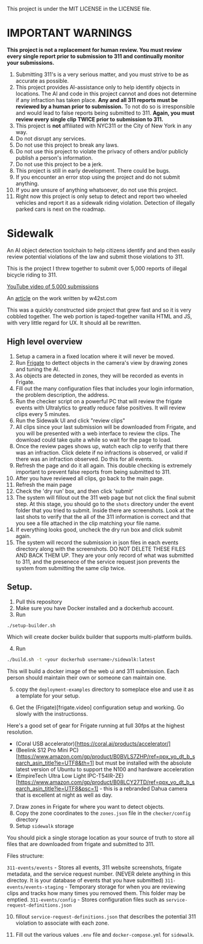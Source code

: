 This project is under the MIT LICENSE in the LICENSE file.

# IMPORTANT WARNINGS

**This project is not a replacement for human review. You must review every single report prior to submission to 311 and continually monitor your submissions.**

1. Submitting 311's is a very serious matter, and you must strive to be as accurate as possible.
1. This project provides AI-assistance only to help identify objects in locations. The AI and code in this project cannot and does not determine if any infraction has taken place. **Any and all 311 reports must be reviewed by a human prior to submission.** To not do so is irresponsible and would lead to false reports being submitted to 311. **Again, you must review every single clip TWICE prior to submission to 311.**
1. This project is **not** affiliated with NYC311 or the City of New York in any way.
1. Do not disrupt any services.
1. Do not use this project to break any laws.
1. Do not use this project to violate the privacy of others and/or publicly publish a person's information.
1. Do not use this project to be a jerk.
1. This project is still in early development. There could be bugs.
1. If you encounter an error stop using the project and do not submit anything.
1. If you are unsure of anything whatsoever, do not use this project.
1. Right now this project is only setup to detect and report two wheeled vehicles and report it as a sidewalk riding violation.  Detection of illegally parked cars is next on the roadmap.

# Sidewalk

An AI object detection toolchain to help citizens identify and and then easily review potential violations of the law and submit those violations to 311.

This is the project I threw together to submit over 5,000 reports of illegal bicycle riding to 311. 

[YouTube video of 5,000 submissions](https://www.youtube.com/watch?v=_F97_73lQjk)

An [article](https://w42st.com/post/mission-311-over-5000-sidewalk-cycling-reports-to-spark-nypd-attention-what-can-one-person-do/) on the work written by w42st.com

This was a quickly constructed side project that grew fast and so it is very cobbled together. The web portion is taped-together vanilla HTML and JS, with very little regard for UX. It should all be rewritten.

## High level overview

1. Setup a camera in a fixed location where it will never be moved.
1. Run [Frigate](frigate.video) to dettect objects in the camera's view by drawing zones and tuning the AI.
1. As objects are detected in zones, they will be recorded as events in Frigate.
1. Fill out the many configuration files that includes your login information, the problem description, the address.
1. Run the checker script on a powerful PC that will review the frigate events with Ultralytics to greatly reduce false positives. It will review clips every 5 minutes.
1. Run the Sidewalk UI and click "review clips"
1. All clips since your last submission will be downloaded from Frigate, and you will be presented with a web interface to review the clips. The download could take quite a while so wait for the page to load.
1. Once the review pages shows up, watch each clip to verify that there was an infraction. Click delete if no infractions is observed, or valid if there was an infraction observed. Do this for all events.
1. Refresh the page and do it all again. This double checking is extremely important to prevent false reports from being submitted to 311.
1. After you have reviewed all clips, go back to the main page.
1. Refresh the main page
1. Check the 'dry run' box, and then click 'submit'
1. The system will fillout out the 311 web page but not click the final submit step. At this stage, you should go to the `shots` directory under the event folder that you tried to submit. Inside there are screenshots. Look at the last shots to verify that the all of the 311 information is correct and that you see a file attached in the clip matching your file name.
1. If everything looks good, uncheck the dry run box and click submit again.
1. The system will record the submission in json files in each events directory along with the screenshots. DO NOT DELETE THESE FILES AND BACK THEM UP. They are your only record of what was submitted to 311, and the presenece of the service request json prevents the system from submitting the same clip twice.

## Setup.

1. Pull this repository
2. Make sure you have Docker installed and a dockerhub account.
3. Run

```bash
./setup-builder.sh
``` 
Which will create docker buildx builder that supports multi-platform builds.

4. Run

```bash
./build.sh -t <your dockerhub username>/sidewalk:latest
``` 

This will build a docker image of the web ui and 311 submission.  Each person should maintain their own or someone can maintain one.  

5. copy the `deployment-examples` directory to someplace else and use it as a template for your setup.

6. Get the (Frigate)[frigate.video] configuration setup and working.  Go slowly with the instructionss.   

Here's a good set of gear for Frigate running at full 30fps at the highest resolution.

- (Coral USB accelerator)[https://coral.ai/products/accelerator/]
- (Beelink S12 Pro Mini PC)[https://www.amazon.com/gp/product/B0BVLS7ZHP/ref=ppx_yo_dt_b_search_asin_title?ie=UTF8&th=1] but must be installed with the absolute latest version of Ubuntu to support the N100 and hardware acceleration
- (EmpireTech Ultra Low Light IPC-T54IR-ZE)[https://www.amazon.com/gp/product/B08LCY27TD/ref=ppx_yo_dt_b_search_asin_title?ie=UTF8&psc=1] - this is a rebranded Dahua camera that is excellent at night as well as day.

7. Draw zones in Frigate for where you want to detect objects.
8. Copy the zone coordinates to the `zones.json` file in the `checker/config` directory
9. Setup `sidewalk` storage

You should pick a single storage location as your source of truth to store all files that are downloaded from frigate and submitted to 311. 

Files structure:

`311-events/events` - Stores all events, 311 website screenshots, frigate metadata, and the service request number.  (NEVER delete anything in this directoy. It is your database of events that you have submitted)
`311-events/events-staging` - Temporary storage for when you are reviewing clips and tracks how many times you removed them. This folder may be emptied.
`311-events/config` - Stores configuration files such as `service-request-definitions.json`

10. fillout `service-request-definitions.json` that describes the potential 311 violation to associate with each zone. 

11. Fill out the various values `.env` file and `docker-compose.yml` for `sidewalk`. 
